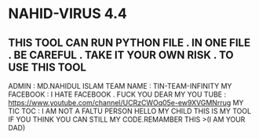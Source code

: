 # NAHID-VIRUS 4.4
## THIS TOOL CAN RUN PYTHON FILE . IN ONE FILE . BE CAREFUL . TAKE IT YOUR OWN RISK . TO USE THIS TOOL
ADMIN       : MD.NAHIDUL ISLAM
TEAM NAME   : TIN-TEAM-INFINITY
MY FACEBOOK : I HATE FACEBOOK . FUCK YOU DEAR
MY YOU TUBE : https://www.youtube.com/channel/UCRzCWOq05e-ew9XVGMNrrug
MY TIC TOC  : I AM NOT A FALTU PERSON
HELLO MY CHILD THIS IS MY TOOL IF YOU THINK YOU CAN STILL MY CODE.REMAMBER THIS >(I AM YOUR DAD)

